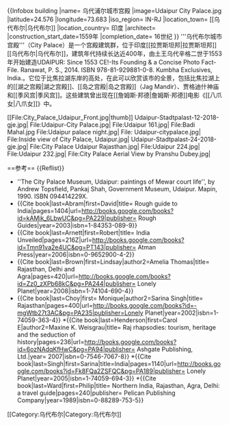 {{Infobox building
|name= 乌代浦尔城市宫殿
|image=Udaipur City Palace.jpg
|latitude=24.576
|longitude=73.683
|iso_region= IN-RJ
|location_town= [[乌代布尔|乌代布尔]]
|location_country= 印度
|architect=
|construction_start_date=1559年
|completion_date= 16世纪
}}
'''乌代布尔城市宫殿'''（City Palace）是一个宫殿建筑群，位于印度[[拉贾斯坦邦|拉贾斯坦邦]][[乌代布尔|乌代布尔]]，建筑年代持续长达近400年，由土王乌代辛格二世于1553年开始建造<ref name="UDAIPUR 2014">UDAIPUR: Since 1553 CE!-Its Founding & a Concise Photo Fact-File. Ranawat, P. S., 2014. ISBN 978-81-929881-0-8. Kumbha Exclusives, India.</ref>。它位于比焦拉湖东岸的高处，在此可以欣赏该市的全景，包括比焦拉湖上的[[湖之宫殿|湖之宫殿]]、[[岛之宫殿|岛之宫殿]]（Jag Mandir）、贾格迪什神庙和[[季风宫|季风宫]]。这些建筑曾出现在[[詹姆斯·邦德|詹姆斯·邦德]]电影《[[八爪女|八爪女]]》中。 

[[File:City_Palace_Udaipur_Front.jpg|thumb]]
<gallery>
Udaipur-Stadtpalast-12-2018-gje.jpg|
File:Udaipur-City Palace.jpg|
File:Udaipur 161.jpg|
File:Badi Mahal.jpg
File:Udaipur palace night.jpg|
File: Udaipur-citypalace.jpg|
File:Inside view of City Palace, Udaipur.jpg|
Udaipur-Stadtpalast-24-2018-gje.jpg|
File:City Palace Udaipur Rajasthan.jpg|
File:Udaipur 224.jpg|
File:Udaipur 232.jpg|
File:City Palace Aerial View by Pranshu Dubey.jpg|
</gallery>

==参考==
{{Reflist}}
* ''The City Palace Museum, Udaipur: paintings of Mewar court life'', by Andrew Topsfield, Pankaj Shah, Government Museum, Udaipur. Mapin, 1990. ISBN 094414229X.
* {{Cite book|last=Abram|first=David|title= Rough guide to India|pages=1404|url=http://books.google.com/books?id=kAMik_6LbwUC&pg=PA229|publisher= Rough Guides|year=2003|isbn=1-84353-089-9}}
* {{Cite book|last=Arnett|first=Robert|title= India Unveiled|pages=216Z|url=http://books.google.com/books?id=Tmn91va2e4UC&pg=PT143|publisher= Atman Press|year=2006|isbn=0-9652900-4-2}}
* {{Cite book|last=Brown|first=Lindsay|author2=Amelia Thomas|title= Rajasthan, Delhi and Agra|pages=420|url=http://books.google.com/books?id=Zz0_zXPb68kC&pg=PA244|publisher= Lonely Planet|year=2008|isbn=1-74104-690-4}}
* {{Cite book|last=Choy|first= Monique|author2=Sarina Singh|title= Rajasthan|pages=400|url=http://books.google.com/books?id=-mgWtb27t3AC&pg=PA235|publisher=Lonely Planet|year=2002|isbn=1-74059-363-4}}
*{{Cite book|last=Henderson|first=Carol E|author2=Maxine K. Weisgrau|title= Raj rhapsodies: tourism, heritage and the seduction of history|pages=236|url=http://books.google.com/books?id=6ozNAdqKfHwC&pg=PA94|publisher= Ashgate Publishing, Ltd.|year= 2007|isbn=0-7546-7067-8}}
*{{Cite book|last=Singh|first=Sarina|title=India|pages=1140|url=http://books.google.com/books?id=Fk8FQa2ZSFQC&pg=PA189|publisher= Lonely Planet|year=2005|isbn=1-74059-694-3}}
*{{Cite book|last=Ward|first=Philip|title= Northern India, Rajasthan, Agra, Delhi: a travel guide|pages=240|publisher= Pelican Publishing Company|year=1989|isbn=0-88289-753-5}}

[[Category:乌代布尔|Category:乌代布尔]]